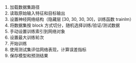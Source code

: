 1. 加载数据集路径
2. 读取原始输入特征和目标输出
3. 设置神经网络结构（隐藏层 [30, 30, 30, 30]，训练函数 trainlm）
4. 将数据集按 block 方式切分，随机选择训练/验证/测试数据
5. 手动设置训练索引到网络对象
6. 设置最大训练轮次
7. 开始训练
8. 使用测试集评估网络表现，计算误差指标
9. 保存模型和预测结果